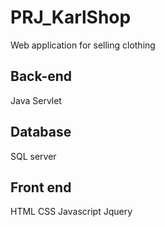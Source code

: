 # PRJ_KarlShop
Web application for selling clothing
## Back-end 
Java
Servlet
## Database
SQL server
## Front end
HTML
CSS
Javascript
Jquery
